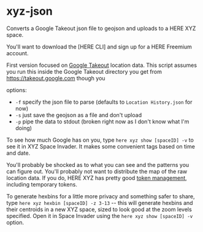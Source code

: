 # xyz-json

Converts a Google Takeout json file to geojson and uploads to a HERE XYZ space. 

You'll want to download  the [HERE CLI] and sign up for a HERE Freemium account.

First version focused on [Google Takeout](https://takeout.google.com) location data. This script assumes you run this inside the Google Takeout directory you get from https://takeout.google.com though you 

options:

- `-f` specify the json file to parse (defaults to `Location History.json` for now)
- `-s` just save the geojson as a file and don't upload
- `-p` pipe the data to stdout (broken right now as I don't know what I'm doing)

To see how much Google has on you, type `here xyz show [spaceID] -v` to see it in XYZ Space Invader. It makes some convenient tags based on time and date.

You'll probably be shocked as to what you can see and the patterns you can figure out. You'll probably not want to distribute the map of the raw location data. If you do, HERE XYZ has pretty good [token management](https://xyz.api.here.com/token-ui/tokenmatrixui.html), including temporary tokens.

To generate hexbins for a little more privacy and something safer to share, type `here xyz hexbin [spaceID] -z 3-13` -- this will generate hexbins and their centroids in a new XYZ space, sized to look good at the zoom levels specified. Open it in Space Invader using the `here xyz show [spaceID] -v` option.


